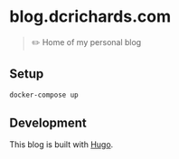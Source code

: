 # blog.dcrichards.com

> ✏️ Home of my personal blog

## Setup

```bash
docker-compose up
```

## Development

This blog is built with [Hugo](https://gohugo.io/).
